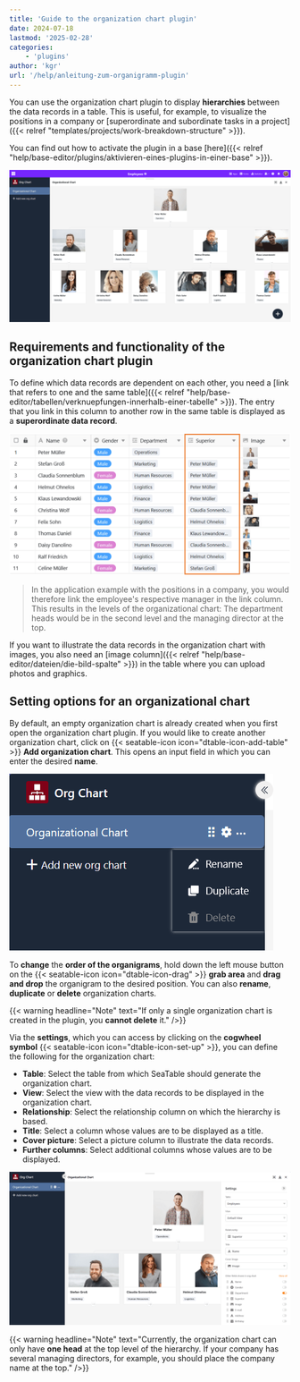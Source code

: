 ```yaml
---
title: 'Guide to the organization chart plugin'
date: 2024-07-18
lastmod: '2025-02-28'
categories:
    - 'plugins'
author: 'kgr'
url: '/help/anleitung-zum-organigramm-plugin'
---
```


You can use the organization chart plugin to display **hierarchies** between the data records in a table. This is useful, for example, to visualize the positions in a company or [superordinate and subordinate tasks in a project]({{< relref "templates/projects/work-breakdown-structure" >}}).

You can find out how to activate the plugin in a base [here]({{< relref "help/base-editor/plugins/aktivieren-eines-plugins-in-einer-base" >}}).

![Organizational chart plugin](images/Organigramm-Plugin.png)

## Requirements and functionality of the organization chart plugin

To define which data records are dependent on each other, you need a [link that refers to one and the same table]({{< relref "help/base-editor/tabellen/verknuepfungen-innerhalb-einer-tabelle" >}}). The entry that you link in this column to another row in the same table is displayed as a **superordinate data record**.

![Link column for an organization chart](images/Verknuepfungsspalte-fuer-ein-Organigramm.png)

> In the application example with the positions in a company, you would therefore link the employee's respective manager in the link column. This results in the levels of the organizational chart: The department heads would be in the second level and the managing director at the top.

If you want to illustrate the data records in the organization chart with images, you also need an [image column]({{< relref "help/base-editor/dateien/die-bild-spalte" >}}) in the table where you can upload photos and graphics.

## Setting options for an organizational chart

By default, an empty organization chart is already created when you first open the organization chart plugin. If you would like to create another organization chart, click on {{< seatable-icon icon="dtable-icon-add-table" >}} **Add organization chart**. This opens an input field in which you can enter the desired **name**.

![Options for organizational charts](images/Optionen-fuer-Organigramme.png)

To **change** the **order of the organigrams**, hold down the left mouse button on the {{< seatable-icon icon="dtable-icon-drag" >}} **grab area** and **drag and drop** the organigram to the desired position. You can also **rename**, **duplicate** or **delete** organization charts.

{{< warning  headline="Note"  text="If only a single organization chart is created in the plugin, you **cannot delete** it." />}}

Via the **settings**, which you can access by clicking on the **cogwheel symbol** {{< seatable-icon icon="dtable-icon-set-up" >}}, you can define the following for the organization chart:

- **Table**: Select the table from which SeaTable should generate the organization chart.
- **View**: Select the view with the data records to be displayed in the organization chart.
- **Relationship**: Select the relationship column on which the hierarchy is based.
- **Title**: Select a column whose values are to be displayed as a title.
- **Cover picture**: Select a picture column to illustrate the data records.
- **Further columns**: Select additional columns whose values are to be displayed.

![Organizational chart settings](images/Einstellungen-eines-Organigramms.png)

{{< warning  headline="Note"  text="Currently, the organization chart can only have **one head** at the top level of the hierarchy. If your company has several managing directors, for example, you should place the company name at the top." />}}
